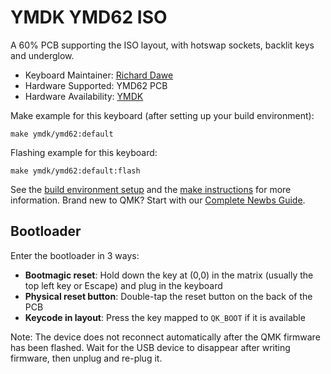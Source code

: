 # YMDK YMD62 ISO

A 60% PCB supporting the ISO layout, with hotswap sockets, backlit keys and underglow.

* Keyboard Maintainer: [Richard Dawe](https://github.com/richdawe)
* Hardware Supported: YMD62 PCB
* Hardware Availability: [YMDK](https://ymdkey.com/products/ymd62-iso-rgb-hot-swap-pcb-fully-programmable-support-via-vial)

Make example for this keyboard (after setting up your build environment):

    make ymdk/ymd62:default

Flashing example for this keyboard:

    make ymdk/ymd62:default:flash

See the [build environment setup](https://docs.qmk.fm/#/getting_started_build_tools) and the [make instructions](https://docs.qmk.fm/#/getting_started_make_guide) for more information. Brand new to QMK? Start with our [Complete Newbs Guide](https://docs.qmk.fm/#/newbs).

## Bootloader

Enter the bootloader in 3 ways:

* **Bootmagic reset**: Hold down the key at (0,0) in the matrix (usually the top left key or Escape) and plug in the keyboard
* **Physical reset button**: Double-tap the reset button on the back of the PCB
* **Keycode in layout**: Press the key mapped to `QK_BOOT` if it is available

Note: The device does not reconnect automatically after the QMK firmware has been flashed.
Wait for the USB device to disappear after writing firmware, then unplug and re-plug it.